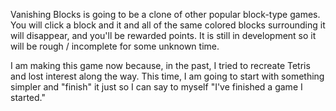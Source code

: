 Vanishing Blocks is going to be a clone of other popular block-type games.
You will click a block and it and all of the same colored blocks surrounding
it will disappear, and you'll be rewarded points.  It is still in development
so it will be rough / incomplete for some unknown time.

I am making this game now because, in the past, I tried to recreate Tetris
and lost interest along the way.  This time, I am going to start with something
simpler and "finish" it just so I can say to myself "I've finished a game
I started."  